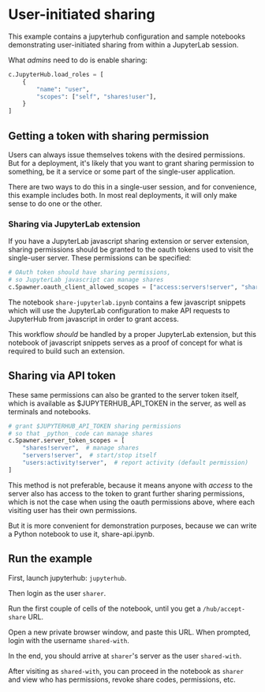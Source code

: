 # User-initiated sharing

This example contains a jupyterhub configuration and sample notebooks demonstrating user-initiated sharing from within a JupyterLab session.

What _admins_ need to do is enable sharing:

```python
c.JupyterHub.load_roles = [
    {
        "name": "user",
        "scopes": ["self", "shares!user"],
    }
]
```

## Getting a token with sharing permission

Users can always issue themselves tokens with the desired permissions.
But for a deployment, it's likely that you want to grant sharing permission to something,
be it a service or some part of the single-user application.

There are two ways to do this in a single-user session,
and for convenience, this example includes both.
In most real deployments, it will only make sense to do one or the other.

### Sharing via JupyterLab extension

If you have a JupyterLab javascript sharing extension or server extension,
sharing permissions should be granted to the oauth tokens used to visit the single-user server.
These permissions can be specified:

```python
# OAuth token should have sharing permissions,
# so JupyterLab javascript can manage shares
c.Spawner.oauth_client_allowed_scopes = ["access:servers!server", "shares!server"]
```

The notebook `share-jupyterlab.ipynb` contains a few javascript snippets which will use the JupyterLab configuration to make API requests to JupyterHub from javascript in order to grant access.

This workflow _should_ be handled by a proper JupyterLab extension,
but this notebook of javascript snippets serves as a proof of concept for what is required to build such an extension.

## Sharing via API token

These same permissions can also be granted to the server token itself,
which is available as $JUPYTERHUB_API_TOKEN in the server,
as well as terminals and notebooks.

```python
# grant $JUPYTERHUB_API_TOKEN sharing permissions
# so that _python_ code can manage shares
c.Spawner.server_token_scopes = [
    "shares!server",  # manage shares
    "servers!server",  # start/stop itself
    "users:activity!server",  # report activity (default permission)
]
```

This method is not preferable, because it means anyone with _access_ to the server also has access to the token to grant further sharing permissions,
which is not the case when using the oauth permissions above,
where each visiting user has their own permissions.

But it is more convenient for demonstration purposes, because we can write a Python notebook to use it, share-api.ipynb.

## Run the example

First, launch jupyterhub: `jupyterhub`.

Then login as the user `sharer`.

Run the first couple of cells of the notebook, until you get a `/hub/accept-share` URL.

Open a new private browser window, and paste this URL. When prompted, login with the username `shared-with`.

In the end, you should arrive at `sharer`'s server as the user `shared-with`.

After visiting as `shared-with`, you can proceed in the notebook as `sharer` and view who has permissions, revoke share codes, permissions, etc.
